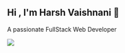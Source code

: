 ## Hi , I'm Harsh Vaishnani 👋

<!--
**Harsh-Vaishnani/Harsh-Vaishnani** is a ✨ _special_ ✨ repository because its `README.md` (this file) appears on your GitHub profile.


Here are some ideas to get you started:

- 🔭 I’m currently working on ...
- 🌱 I’m currently learning ...
- 👯 I’m looking to collaborate on ...
- 🤔 I’m looking for help with ...
- 💬 Ask me about ...
- 📫 How to reach me: ...
- 😄 Pronouns: ...
- ⚡ Fun fact: ...
-->

A passionate FullStack Web Developer

<img src="https://camo.githubusercontent.com/a099263df3b5e9a2993ac2bc1dca3237a1249cfe32113e0ec6b3dc1a3999c9ef/68747470733a2f2f6d736f66742e7465616d2f77702d636f6e74656e742f75706c6f6164732f323032322f30392f6e6f7465626f6f6b2e6a706567">
